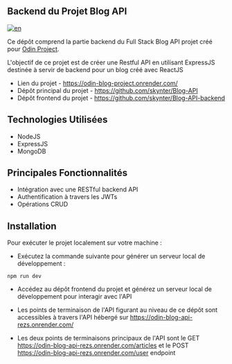 ## Backend du Projet Blog API

[![en](https://img.shields.io/badge/lang-en-red)](README.md)

Ce dépôt comprend la partie backend du Full Stack Blog API projet créé pour [Odin Project](https://www.theodinproject.com/lessons/nodejs-blog-api).

L'objectif de ce projet est de créer une Restful API en utilisant ExpressJS destinée à servir de backend pour un blog créé avec ReactJS

- Lien du projet - https://odin-blog-project.onrender.com/
- Dépôt principal du projet - https://github.com/skynter/Blog-API
- Dépôt frontend du projet - https://github.com/skynter/Blog-API-backend

## Technologies Utilisées

- NodeJS
- ExpressJS
- MongoDB

## Principales Fonctionnalités

- Intégration avec une RESTful backend API
- Authentification à travers les JWTs
- Opérations CRUD

## Installation

Pour exécuter le projet localement sur votre machine :

- Exécutez la commande suivante pour générer un serveur local de développement :

```
npm run dev
```

- Accédez au dépôt frontend du projet et générez un serveur local de développement pour interagir avec l'API

- Les points de terminaison de l'API figurant au niveau de ce dépôt sont accessibles à travers l'API hébergé sur https://odin-blog-api-rezs.onrender.com/

- Les deux points de terminaisons principaux de l'API sont le GET https://odin-blog-api-rezs.onrender.com/articles et le POST https://odin-blog-api-rezs.onrender.com/user endpoint
